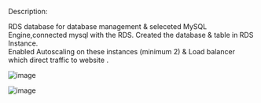 Description:

RDS  database  for database management & seleceted MySQL Engine,connected  mysql with the RDS. Created the  database & table in RDS Instance. 	
Enabled Autoscaling on these instances (minimum 2) & Load balancer which  direct traffic to website . 

![image](https://user-images.githubusercontent.com/110668073/230709111-12b40cae-023b-4662-895c-3a20261ef18f.png)


![image](https://user-images.githubusercontent.com/110668073/230708988-c03a289b-4b90-4332-bd80-22c59807d99e.png)
